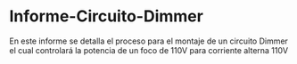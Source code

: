 # Informe-Circuito-Dimmer
En este informe se detalla el proceso para el montaje de un circuito Dimmer el cual controlará la potencia de un foco de 110V para corriente alterna 110V
